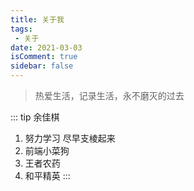 ```yaml
---
title: 关于我
tags:
 - 关于
date: 2021-03-03
isComment: true
sidebar: false
---
```

> 热爱生活，记录生活，永不磨灭的过去

<!-- more -->

::: tip 余佳棋
1.  努力学习 尽早支棱起来 <br>
2.  前端小菜狗 <br>
3.  王者农药 <br>
4.  和平精英
:::


<!-- ## 项目 -->

<!-- 个人博客： [基于 vuepress 搭建的个人博客](http://chessyu.club/)

个人简历在线版：[基于 H5+Css3 搭建的个人在线简历](http://chessyu.club:8081/)

vue 电商管理系统：[基于 vue+elementUI 搭建的电商管理系统](http://chessyu.club:8082/)

vue 小米移动端：[基于 vue全家桶 搭建的小米移动端](http://chessyu.club:8083/) -->